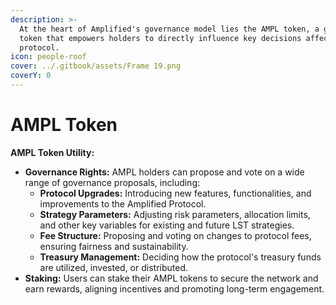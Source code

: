 ```yaml
---
description: >-
  At the heart of Amplified's governance model lies the AMPL token, a governance
  token that empowers holders to directly influence key decisions affecting the
  protocol.
icon: people-roof
cover: ../.gitbook/assets/Frame 19.png
coverY: 0
---
```


# AMPL Token

**AMPL Token Utility:**

* **Governance Rights:** AMPL holders can propose and vote on a wide range of governance proposals, including:
  * **Protocol Upgrades:** Introducing new features, functionalities, and improvements to the Amplified Protocol.
  * **Strategy Parameters:** Adjusting risk parameters, allocation limits, and other key variables for existing and future LST strategies.
  * **Fee Structure:** Proposing and voting on changes to protocol fees, ensuring fairness and sustainability.
  * **Treasury Management:** Deciding how the protocol's treasury funds are utilized, invested, or distributed.
* **Staking:** Users can stake their AMPL tokens to secure the network and earn rewards, aligning incentives and promoting long-term engagement.
